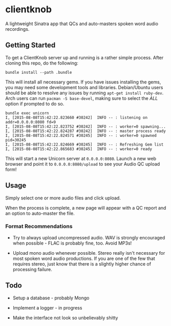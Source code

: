 # clientknob

A lightweight Sinatra app that QCs and auto-masters spoken word audio recordings.

## Getting Started

To get a ClientKnob server up and running is a rather simple process. After cloning this repo, do the following:

```
bundle install --path .bundle
```

This will install all necessary gems. If you have issues installing the gems, you may need some development tools and libraries. Debian/Ubuntu users should be able to resolve any issues by running `apt-get install ruby-dev`. Arch users can run `pacman -S base-devel`, making sure to select the *ALL* option if prompted to do so.

```
bundle exec unicorn
I, [2015-08-08T15:42:22.823660 #30242]  INFO -- : listening on addr=0.0.0.0:8080 fd=9
I, [2015-08-08T15:42:22.823752 #30242]  INFO -- : worker=0 spawning...
I, [2015-08-08T15:42:22.824287 #30242]  INFO -- : master process ready
I, [2015-08-08T15:42:22.824571 #30245]  INFO -- : worker=0 spawned pid=30245
I, [2015-08-08T15:42:22.824669 #30245]  INFO -- : Refreshing Gem list
I, [2015-08-08T15:42:22.865683 #30245]  INFO -- : worker=0 ready
```

This will start a new Unicorn server at `0.0.0.0:8080`. Launch a new web browser and point it to `0.0.0.0:8080/upload` to see your Audio QC upload form!

## Usage

Simply select one or more audio files and click upload.

When the process is complete, a new page will appear with a QC report and an option to auto-master the file.

### Format Recommendations

* Try to always upload uncompressed audio. WAV is strongly encouraged when possible - FLAC is probably fine, too. Avoid MP3s!

* Upload mono audio whenever possible. Stereo really isn't necessary for most spoken word audio productions. If you are one of the few that requires stereo, just know that there is a slightly higher chance of processing failure.


## Todo

* Setup a database - probably Mongo

* Implement a logger - in progress

* Make the interface not look so unbelievably shitty

